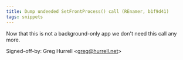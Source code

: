 ```yaml
---
title: Dump undeeded SetFrontProcess() call (REnamer, b1f9d41)
tags: snippets
---
```


Now that this is not a background-only app we don't need this call any more.

Signed-off-by: Greg Hurrell &lt;greg@hurrell.net&gt;
